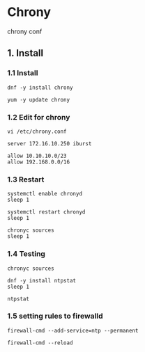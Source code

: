 # Chrony
chrony conf

## 1. Install

### 1.1 Install
````
dnf -y install chrony
````
````
yum -y update chrony
````

### 1.2 Edit for chrony

````
vi /etc/chrony.conf 

server 172.16.10.250 iburst

allow 10.10.10.0/23
allow 192.168.0.0/16
````

### 1.3 Restart

````
systemctl enable chronyd
sleep 1

systemctl restart chronyd
sleep 1

chronyc sources
sleep 1
````

### 1.4 Testing

````
chronyc sources
````
````
dnf -y install ntpstat
sleep 1

ntpstat
````

### 1.5 setting rules to firewalld

````
firewall-cmd --add-service=ntp --permanent

firewall-cmd --reload
````
